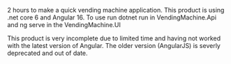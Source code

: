 2 hours to make a quick vending machine application. This product is using .net core 6 and Angular 16. 
To use run
dotnet run in VendingMachine.Api
and ng serve in the VendingMachine.UI

This product is very incomplete due to limited time and having not worked with the latest version of Angular. The older version (AngularJS) is severly deprecated
and out of date. 
